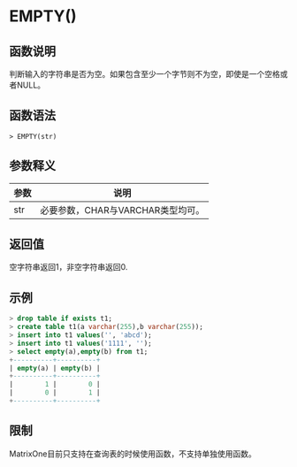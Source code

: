 # **EMPTY()**

## **函数说明**

判断输入的字符串是否为空。如果包含至少一个字节则不为空，即使是一个空格或者NULL。

## **函数语法**

```
> EMPTY(str)
```
## **参数释义**
|  参数   | 说明  |
|  ----  | ----  |
| str | 必要参数，CHAR与VARCHAR类型均可。 |

## **返回值**

空字符串返回1，非空字符串返回0.

## **示例**


```SQL
> drop table if exists t1;
> create table t1(a varchar(255),b varchar(255));
> insert into t1 values('', 'abcd');
> insert into t1 values('1111', '');
> select empty(a),empty(b) from t1;
+----------+----------+
| empty(a) | empty(b) |
+----------+----------+
|        1 |        0 |
|        0 |        1 |
+----------+----------+
```

## **限制**
MatrixOne目前只支持在查询表的时候使用函数，不支持单独使用函数。

